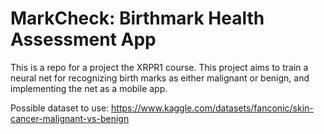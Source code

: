 # MarkCheck: Birthmark Health Assessment App

This is a repo for a project the XRPR1 course. This project aims to train a neural net for recognizing birth marks as either malignant or benign, and implementing the net as a mobile app.

Possible dataset to use:
https://www.kaggle.com/datasets/fanconic/skin-cancer-malignant-vs-benign
